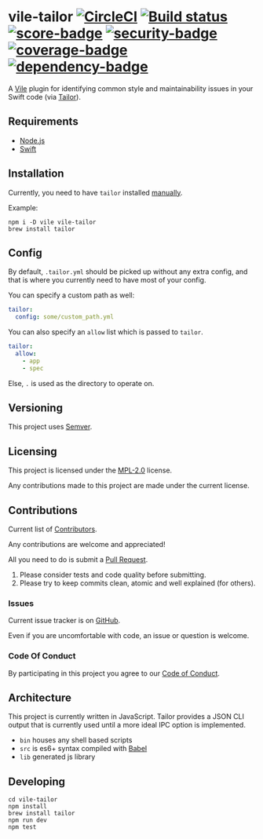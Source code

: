 # vile-tailor [![CircleCI](https://circleci.com/gh/forthright/vile-tailor.svg?style=shield&circle-token=e4883f9d8bd8c567dcbb1b726099a0da511f31cb)](https://circleci.com/gh/forthright/vile-tailor) [![Build status](https://ci.appveyor.com/api/projects/status/q2btvc28hf1kvu7k/branch/master?svg=true)](https://ci.appveyor.com/project/brentlintner/vile-tailor/branch/master) [![score-badge](https://vile.io/api/v0/projects/vile-tailor/badges/score?token=USryyHar5xQs7cBjNUdZ)](https://vile.io/~brentlintner/vile-tailor) [![security-badge](https://vile.io/api/v0/projects/vile-tailor/badges/security?token=USryyHar5xQs7cBjNUdZ)](https://vile.io/~brentlintner/vile-tailor) [![coverage-badge](https://vile.io/api/v0/projects/vile-tailor/badges/coverage?token=USryyHar5xQs7cBjNUdZ)](https://vile.io/~brentlintner/vile-tailor) [![dependency-badge](https://vile.io/api/v0/projects/vile-tailor/badges/dependency?token=USryyHar5xQs7cBjNUdZ)](https://vile.io/~brentlintner/vile-tailor)

A [Vile](https://vile.io) plugin for identifying common style and
maintainability issues in your Swift code (via [Tailor](https://tailor.sh)).

## Requirements

- [Node.js](http://nodejs.org)
- [Swift](https://swift.org)

## Installation

Currently, you need to have `tailor` installed [manually](https://github.com/sleekbyte/tailor#installation).

Example:

    npm i -D vile vile-tailor
    brew install tailor

## Config

By default, `.tailor.yml` should be picked up without any
extra config, and that is where you currently need to have
most of your config.

You can specify a custom path as well:

```yml
tailor:
  config: some/custom_path.yml
```

You can also specify an `allow` list which is passed to `tailor`.

```yaml
tailor:
  allow:
    - app
    - spec
```

Else, `.` is used as the directory to operate on.

## Versioning

This project uses [Semver](http://semver.org).

## Licensing

This project is licensed under the [MPL-2.0](LICENSE) license.

Any contributions made to this project are made under the current license.

## Contributions

Current list of [Contributors](https://github.com/forthright/vile-tailor/graphs/contributors).

Any contributions are welcome and appreciated!

All you need to do is submit a [Pull Request](https://github.com/forthright/vile-tailor/pulls).

1. Please consider tests and code quality before submitting.
2. Please try to keep commits clean, atomic and well explained (for others).

### Issues

Current issue tracker is on [GitHub](https://github.com/forthright/vile-tailor/issues).

Even if you are uncomfortable with code, an issue or question is welcome.

### Code Of Conduct

By participating in this project you agree to our [Code of Conduct](CODE_OF_CONDUCT.md).

## Architecture

This project is currently written in JavaScript. Tailor provides
a JSON CLI output that is currently used until a more ideal
IPC option is implemented.

- `bin` houses any shell based scripts
- `src` is es6+ syntax compiled with [Babel](https://babeljs.io)
- `lib` generated js library

## Developing

    cd vile-tailor
    npm install
    brew install tailor
    npm run dev
    npm test

